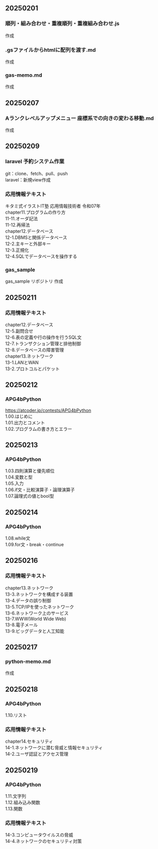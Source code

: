 ## 20250201
### 順列・組み合わせ・重複順列・重複組み合わせ.js
作成
### .gsファイルからhtmlに配列を渡す.md
作成  
### gas-memo.md
作成  

## 20250207
### Aランクレベルアップメニュー 座標系での向きの変わる移動.md
作成  

## 20250209
### laravel 予約システム作業
git：clone、fetch、pull、push  
laravel：新規view作成

### 応用情報テキスト
キタミ式イラストIT塾 応用情報技術者 令和07年  
chapter11.プログラムの作り方  
11-11.オーダ記法  
11-12.再帰法  
chapter12.データベース  
12-1.DBMSと関係データベース  
12-2.主キーと外部キー  
12-3.正規化  
12-4.SQLでデータベースを操作する  

### gas_sample
gas_sample リポジトリ 作成  

## 20250211
### 応用情報テキスト
chapter12.データベース  
12-5.副問合せ  
12-6.表の定義や行の操作を行うSQL文  
12-7.トランザクション管理と排他制御  
12-8.データベースの障害管理  
chapter13.ネットワーク  
13-1.LANとWAN  
13-2.プロトコルとパケット  

## 20250212
### APG4bPython
https://atcoder.jp/contests/APG4bPython  
1.00.はじめに  
1.01.出力とコメント  
1.02.プログラムの書き方とエラー  

## 20250213
### APG4bPython
1.03.四則演算と優先順位  
1.04.変数と型  
1.05.入力  
1.06.if文・比較演算子・論理演算子  
1.07.論理式の値とbool型  

## 20250214
### APG4bPython
1.08.while文  
1.09.for文・break・continue  

## 20250216
### 応用情報テキスト
chapter13.ネットワーク  
13-3.ネットワークを構成する装置  
13-4.データの誤り制御  
13-5.TCP/IPを使ったネットワーク  
13-6.ネットワーク上のサービス  
13-7.WWW(World Wide Web)  
13-8.電子メール  
13-9.ビッグデータと人工知能  

## 20250217
### python-memo.md
作成  

## 20250218
### APG4bPython
1.10.リスト  
### 応用情報テキスト
chapter14.セキュリティ  
14-1.ネットワークに潜む脅威と情報セキュリティ  
14-2.ユーザ認証とアクセス管理  

## 20250219
### APG4bPython
1.11.文字列  
1.12.組み込み関数  
1.13.関数  
### 応用情報テキスト
14-3.コンピュータウイルスの脅威  
14-4.ネットワークのセキュリティ対策  